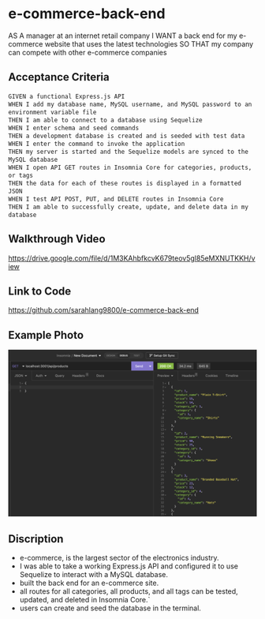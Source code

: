 # e-commerce-back-end

AS A manager at an internet retail company
I WANT a back end for my e-commerce website that uses the latest technologies
SO THAT my company can compete with other e-commerce companies

## Acceptance Criteria 
```
GIVEN a functional Express.js API
WHEN I add my database name, MySQL username, and MySQL password to an environment variable file
THEN I am able to connect to a database using Sequelize
WHEN I enter schema and seed commands
THEN a development database is created and is seeded with test data
WHEN I enter the command to invoke the application
THEN my server is started and the Sequelize models are synced to the MySQL database
WHEN I open API GET routes in Insomnia Core for categories, products, or tags
THEN the data for each of these routes is displayed in a formatted JSON
WHEN I test API POST, PUT, and DELETE routes in Insomnia Core
THEN I am able to successfully create, update, and delete data in my database

```

## Walkthrough Video
https://drive.google.com/file/d/1M3KAhbfkcvK679teov5gl85eMXNUTKKH/view

## Link to Code
https://github.com/sarahlang9800/e-commerce-back-end

## Example Photo 
![E-Commerce Back-End Example Picture](assets/img/E-Commerce-Back-End-Example-Photo.png)

## Discription 
* e-commerce, is the largest sector of the electronics industry.
* I was able to take a working Express.js API and configured it to use Sequelize to interact with a MySQL database.
*  built the back end for an e-commerce site. 
*  all routes for all categories, all products, and all tags can be tested, updated, and deleted in Insomnia Core.`
* users can create and seed the database in the terminal. 